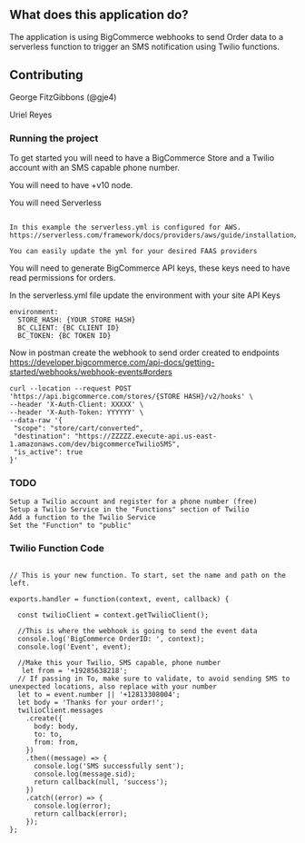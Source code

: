 ## What does this application do?

The application is using BigCommerce webhooks to send Order data to a serverless function to trigger an SMS notification using Twilio functions.

## Contributing
George FitzGibbons (@gje4)

Uriel Reyes

### Running the project

To get started you will need to have a BigCommerce Store and a Twilio account with an SMS capable phone number.

You will need to have +v10 node.

You will need Serverless

```https://serverless.com/

In this example the serverless.yml is configured for AWS.
https://serverless.com/framework/docs/providers/aws/guide/installation/

You can easily update the yml for your desired FAAS providers
```

You will need to generate BigCommerce API keys, these keys need to have read permissions for orders.

In the serverless.yml file update the environment with your site API Keys

```
environment:
  STORE_HASH: {YOUR STORE HASH}
  BC_CLIENT: {BC CLIENT ID}
  BC_TOKEN: {BC TOKEN ID}

```


Now in postman create the webhook to send order created to endpoints
https://developer.bigcommerce.com/api-docs/getting-started/webhooks/webhook-events#orders

```
curl --location --request POST 'https://api.bigcommerce.com/stores/{STORE HASH}/v2/hooks' \
--header 'X-Auth-Client: XXXXX' \
--header 'X-Auth-Token: YYYYYY' \
--data-raw '{
 "scope": "store/cart/converted",
 "destination": "https://ZZZZZ.execute-api.us-east-1.amazonaws.com/dev/bigcommerceTwilioSMS",
 "is_active": true
}'
```


### TODO
```
Setup a Twilio account and register for a phone number (free)
Setup a Twilio Service in the "Functions" section of Twilio
Add a function to the Twilio Service 
Set the "Function" to "public"
```

### Twilio Function Code
```

// This is your new function. To start, set the name and path on the left.

exports.handler = function(context, event, callback) {
  
  const twilioClient = context.getTwilioClient();

  //This is where the webhook is going to send the event data
  console.log('BigCommerce OrderID: ', context);
  console.log('Event', event);
  
  //Make this your Twilio, SMS capable, phone number
   let from = '+19285638218';
  // If passing in To, make sure to validate, to avoid sending SMS to unexpected locations, also replace with your number
  let to = event.number || '+12813308004';
  let body = 'Thanks for your order!';
  twilioClient.messages
    .create({
      body: body,
      to: to,
      from: from,
    })
    .then((message) => {
      console.log('SMS successfully sent');
      console.log(message.sid);
      return callback(null, 'success');
    })
    .catch((error) => {
      console.log(error);
      return callback(error);
    });
};
```
